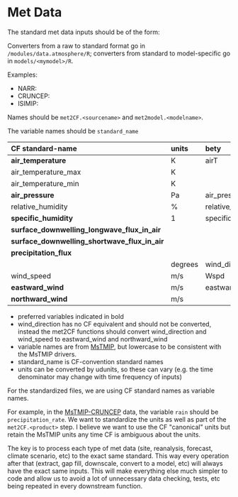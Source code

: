# Met Data

The standard met data inputs should be of the form:

Converters from a raw to standard format go in `/modules/data.atmosphere/R`; converters from standard to model-specific go in `models/<mymodel>/R`.

Examples:
* NARR:
* CRUNCEP:
* ISIMIP: 

Names should be `met2CF.<sourcename>` and `met2model.<modelname>`.

The variable names should be `standard_name`


| CF standard-name                          | units | bety         | isimip       | cruncep | narr  |
|:------------------------------------------|:------|:-------------|:-------------|:--------|:------|
| **air_temperature**                       | K     | airT         | tasAdjust    | tair    | air   |
| air_temperature_max                       | K     |              | tasmaxAdjust | NA      | tmax  |
| air_temperature_min                       | K     |              | tasminAdjust | NA      | tmin  |
| **air_pressure**                          | Pa    | air_pressure |              |         |       |
| relative_humidity                         | % | relative_humidity | rhurs       | NA      | rhum  |
| **specific_humidity**                     | 1 | specific_humidity | NA          | qair    | shum  |
| **surface_downwelling_longwave_flux_in_air** |       |           | rldsAdjust   | swdown  | dswrf |
| **surface_downwelling_shortwave_flux_in_air**|       |           | rsdsAdjust   | lwdown  | dlwrf |
| **precipitation_flux**                    |       |              | prAdjust     | rain    | acpc  |
|                                           | degrees | wind_direction |          |         |       |
| wind_speed                                | m/s   | Wspd         |              |         |       |
| **eastward_wind**                         | m/s   | eastward_wind |             |         |       |
| **northward_wind**                        | m/s   |              |              |         |       |

* preferred variables indicated in bold
* wind_direction has no CF equivalent and should not be converted, instead the met2CF functions should convert wind_direction and wind_speed to eastward_wind and northward_wind
* variable names are from [MsTMIP](http://nacp.ornl.gov/MsTMIP_variables.shtml), but lowercase to be consistent with the MsTMIP drivers.
* standard_name is CF-convention standard names
* units can be converted by udunits, so these can vary (e.g. the time denominator may change with time frequency of inputs)

For the standardized files, we are using CF standard names as variable names.

For example, in the [MsTMIP-CRUNCEP](https://www.betydb.org/inputs/280) data, the variable `rain` should be `precipitation_rate`.
We want to standardize the units as well as part of the `met2CF.<product>` step. I believe we want to use the CF "canonical" units but retain the MsTMIP units any time CF is ambiguous about the units.

The key is to process each type of met data (site, reanalysis, forecast, climate scenario, etc) to the exact same standard. This way every operation after that (extract, gap fill, downscale, convert to a model, etc) will always have the exact same inputs. This will make everything else much simpler to code and allow us to avoid a lot of unnecessary data checking, tests, etc being repeated in every downstream function.